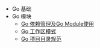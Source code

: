 * Go 基础
* Go 模块
  * [Go 依赖管理及Go Module使用](go/go-modules/Go依赖管理及Go-Module使用.md)
  * [Go 工作区模式](go/go-modules/Go工作区模式.md)
  * [Go 项目目录规范](go/go-modules/Go项目目录规范.md)
